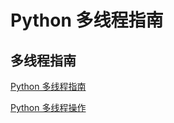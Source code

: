 # Python 多线程指南

## 多线程指南

[Python 多线程指南](https://www.cnblogs.com/huxi/archive/2010/06/26/1765808.html)

[Python 多线程操作](https://blog.csdn.net/somezz/article/details/80963760)

